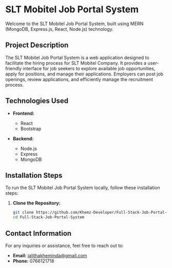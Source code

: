 # SLT Mobitel Job Portal System

Welcome to the SLT Mobitel Job Portal System, built using MERN (MongoDB, Express.js, React, Node.js) technology.

## Project Description

The SLT Mobitel Job Portal System is a web application designed to facilitate the hiring process for SLT Mobitel Company. It provides a user-friendly interface for job seekers to explore available job opportunities, apply for positions, and manage their applications. Employers can post job openings, review applications, and efficiently manage the recruitment process.

## Technologies Used

- **Frontend:**
  - React
  - Bootstrap

- **Backend:**
  - Node.js
  - Express
  - MongoDB

## Installation Steps

To run the SLT Mobitel Job Portal System locally, follow these installation steps:

1. **Clone the Repository:**
   ```bash
   git clone https://github.com/Khemz-Developer/Full-Stack-Job-Portal-System.git
   cd Full-Stack-Job-Portal-System
## Contact Information

For any inquiries or assistance, feel free to reach out to:

- **Email:** jalithakheminda@gmail.com
- **Phone:** 0766121718
